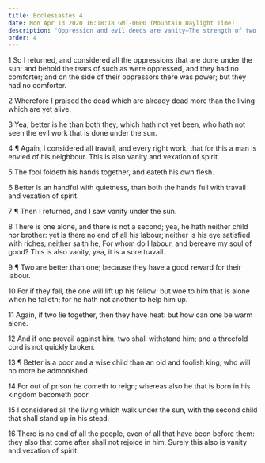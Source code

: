 ```yaml
---
title: Ecclesiastes 4
date: Mon Apr 13 2020 16:18:18 GMT-0600 (Mountain Daylight Time)
description: "Oppression and evil deeds are vanity—The strength of two is better than one—Better is a poor and wise child than an old and foolish king."
order: 4
---
```


1 So I returned, and considered all the oppressions that are done under the sun: and behold the tears of such as were oppressed, and they had no comforter; and on the side of their oppressors there was power; but they had no comforter.

2 Wherefore I praised the dead which are already dead more than the living which are yet alive.

3 Yea, better is he than both they, which hath not yet been, who hath not seen the evil work that is done under the sun.

4 ¶ Again, I considered all travail, and every right work, that for this a man is envied of his neighbour. This is also vanity and vexation of spirit.

5 The fool foldeth his hands together, and eateth his own flesh.

6 Better is an handful with quietness, than both the hands full with travail and vexation of spirit.

7 ¶ Then I returned, and I saw vanity under the sun.

8 There is one alone, and there is not a second; yea, he hath neither child nor brother: yet is there no end of all his labour; neither is his eye satisfied with riches; neither saith he, For whom do I labour, and bereave my soul of good? This is also vanity, yea, it is a sore travail.

9 ¶ Two are better than one; because they have a good reward for their labour.

10 For if they fall, the one will lift up his fellow: but woe to him that is alone when he falleth; for he hath not another to help him up.

11 Again, if two lie together, then they have heat: but how can one be warm alone.

12 And if one prevail against him, two shall withstand him; and a threefold cord is not quickly broken.

13 ¶ Better is a poor and a wise child than an old and foolish king, who will no more be admonished.

14 For out of prison he cometh to reign; whereas also he that is born in his kingdom becometh poor.

15 I considered all the living which walk under the sun, with the second child that shall stand up in his stead.

16 There is no end of all the people, even of all that have been before them: they also that come after shall not rejoice in him. Surely this also is vanity and vexation of spirit.
